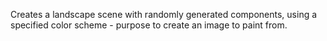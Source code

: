 Creates a landscape scene with randomly generated components, using a specified color scheme - purpose to create an image to paint from.